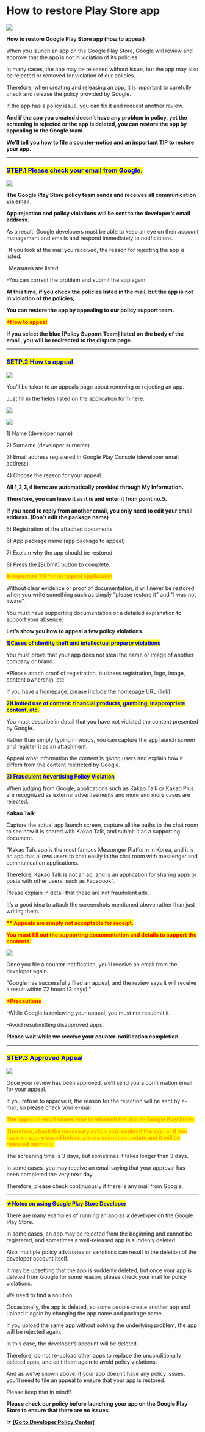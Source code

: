 # How to restore Play Store app

![](https://support.swing2app.com/wp-content/uploads/2019/02/restore\_app.png)

**How to restore Google Play Store app (how to appeal)**



When you launch an app on the Google Play Store, Google will review and approve that the app is not in violation of its policies.

In many cases, the app may be released without issue, but the app may also be rejected or removed for violation of our policies.

Therefore, when creating and releasing an app, it is important to carefully check and release the policy provided by Google.

If the app has a policy issue, you can fix it and request another review.

**And if the app you created doesn’t have any problem in policy, yet the screening is rejected or the app is deleted, you can restore the app by appealing to the Google team.**

**We’ll tell you how to file a counter-notice and an important TIP to restore your app.**

***

### <mark style="color:blue;">**STEP.1 Please check your email from Google.**</mark>

![](https://support.swing2app.com/wp-content/uploads/2019/02/%EC%98%81%EB%AC%B8%EA%B5%AC%EA%B8%803.png)

**The Google Play Store policy team sends and receives all communication via email.**

**App rejection and policy violations will be sent to the developer’s email address.**

As a result, Google developers must be able to keep an eye on their account management and emails and respond immediately to notifications.

\-If you look at the mail you received, the reason for rejecting the app is listed.

\-Measures are listed.

\-You can correct the problem and submit the app again.

**At this time, if you check the policies listed in the mail, but the app is not in violation of the policies,**

**You can restore the app by appealing to our policy support team.**

<mark style="color:red;">**\*How to appeal**</mark>

**If you select the blue \[Policy Support Team] listed on the body of the email, you will be redirected to the dispute page.**

***

### <mark style="color:blue;">**SETP.2 How to appeal**</mark>

![](https://support.swing2app.com/wp-content/uploads/2019/02/%EC%98%81%EB%AC%B8%EA%B5%AC%EA%B8%804.png)

You’ll be taken to an appeals page about removing or rejecting an app.

Just fill in the fields listed on the application form here.



![](https://support.swing2app.com/wp-content/uploads/2019/02/%EC%98%81%EB%AC%B8%EA%B5%AC%EA%B8%805.png)

![](https://support.swing2app.com/wp-content/uploads/2019/02/%EC%98%81%EB%AC%B8%EA%B5%AC%EA%B8%806.png)

1\) Name (developer name)

2\) Surname (developer surname)

3\) Email address registered in Google Play Console (developer email address)

4\) Choose the reason for your appeal.

**All 1,2,3,4 items are automatically provided through My Information.**

**Therefore, you can leave it as it is and enter it from point no.5.**

**If you need to reply from another email, you only need to edit your email address. (Don’t edit the package name)**

5\) Registration of the attached documents.

6\)  App package name (app package to appeal)

7\) Explain why the app should be restored&#x20;

8\) Press the \[Submit] button to complete.



<mark style="color:orange;">**▶Important TIP for an appeal application**</mark>

Without clear evidence or proof of documentation, it will never be restored when you write something such as simply “please restore it” and “I was not aware”.

You must have supporting documentation or a detailed explanation to support your absence.



**Let’s show you how to appeal a few policy violations.**

<mark style="color:blue;">**1)Cases of identity theft and intellectual property violations**</mark>

You must prove that your app does not steal the name or image of another company or brand.

\*Please attach proof of registration, business registration, logo, image, content ownership, etc.

If you have a homepage, please include the homepage URL (link).

<mark style="color:blue;">**2)Limited use of content: financial products, gambling, inappropriate content, etc.**</mark>

You must describe in detail that you have not violated the content presented by Google.

Rather than simply typing in words, you can capture the app launch screen and register it as an attachment.

Appeal what information the content is giving users and explain how it differs from the content restricted by Google.

<mark style="color:blue;">**3) Fraudulent Advertising Policy Violation**</mark>

When judging from Google, applications such as Kakao Talk or Kakao Plus are recognized as external advertisements and more and more cases are rejected.

**Kakao Talk**

Capture the actual app launch screen, capture all the paths to the chat room to see how it is shared with Kakao Talk, and submit it as a supporting document.

“Kakao Talk app is the most famous Messenger Platform in Korea, and it is an app that allows users to chat easily in the chat room with messenger and communication applications.

Therefore, Kakao Talk is not an ad, and is an application for sharing apps or posts with other users, such as Facebook”.

Please explain in detail that these are not fraudulent ads.

It’s a good idea to attach the screenshots mentioned above rather than just writing them.

<mark style="color:red;">**\*\* Appeals are simply not acceptable for receipt.**</mark>

<mark style="color:red;">**You must fill out the supporting documentation and details to support the contents.**</mark>

![](https://support.swing2app.com/wp-content/uploads/2019/02/%EC%98%81%EB%AC%B8%EA%B5%AC%EA%B8%801.png)

Once you file a counter-notification, you’ll receive an email from the developer again.

“Google has successfully filed an appeal, and the review says it will receive a result within 72 hours (3 days).”



<mark style="color:red;">**\*Precautions**</mark>

\-While Google is reviewing your appeal, you must not resubmit it.

\-Avoid resubmitting disapproved apps.

**Please wait while we receive your counter-notification completion.**

***

### <mark style="color:blue;">**STEP.3 Approved Appeal**</mark>

![](https://support.swing2app.com/wp-content/uploads/2019/02/%EC%98%81%EB%AC%B8%EA%B5%AC%EA%B8%802.png)

Once your review has been approved, we’ll send you a confirmation email for your appeal.

If you refuse to approve it, the reason for the rejection will be sent by e-mail, so please check your e-mail.

<mark style="color:orange;">**The approval email shows how to relaunch the app on Google Play Store.**</mark>

<mark style="color:orange;">**Therefore, check the necessary action and resubmit the app, or if you have an app released before, please submit an update and it will be released normally.**</mark>

The screening time is 3 days, but sometimes it takes longer than 3 days.

In some cases, you may receive an email saying that your approval has been completed the very next day.

Therefore, please check continuously if there is any mail from Google.

***

<mark style="color:blue;">**★Notes on using Google Play Store Developer**</mark>

There are many examples of running an app as a developer on the Google Play Store.

In some cases, an app may be rejected from the beginning and cannot be registered, and sometimes a well-released app is suddenly deleted.

Also, multiple policy advisories or sanctions can result in the deletion of the developer account itself.



It may be upsetting that the app is suddenly deleted, but once your app is deleted from Google for some reason, please check your mail for policy violations.

We need to find a solution.

Occasionally, the app is deleted, so some people create another app and upload it again by changing the app name and package name.

If you upload the same app without solving the underlying problem, the app will be rejected again.

In this case, the developer’s account will be deleted.

Therefore, do not re-upload other apps to replace the unconditionally deleted apps, and edit them again to avoid policy violations.

And as we’ve shown above, if your app doesn’t have any policy issues, you’ll need to file an appeal to ensure that your app is restored.

Please keep that in mind!!



**Please check our policy before launching your app on the Google Play Store to ensure that there are no issues.**

**☞** [**\[Go to Developer Policy Center\]**](https://play.google.com/intl/ko/about/developer-content-policy/#!?modal\_active=none)
